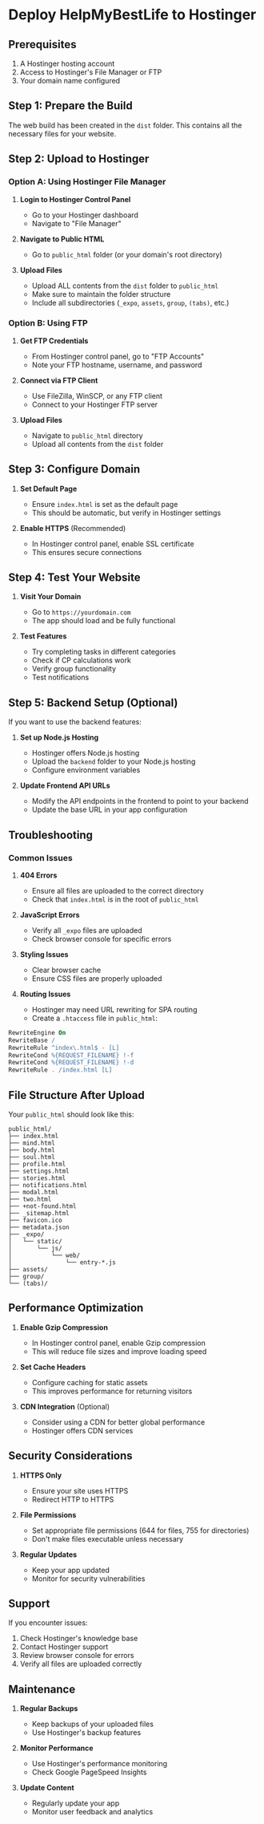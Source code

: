 # Deploy HelpMyBestLife to Hostinger

## Prerequisites
1. A Hostinger hosting account
2. Access to Hostinger's File Manager or FTP
3. Your domain name configured

## Step 1: Prepare the Build

The web build has been created in the `dist` folder. This contains all the necessary files for your website.

## Step 2: Upload to Hostinger

### Option A: Using Hostinger File Manager

1. **Login to Hostinger Control Panel**
   - Go to your Hostinger dashboard
   - Navigate to "File Manager"

2. **Navigate to Public HTML**
   - Go to `public_html` folder (or your domain's root directory)

3. **Upload Files**
   - Upload ALL contents from the `dist` folder to `public_html`
   - Make sure to maintain the folder structure
   - Include all subdirectories (`_expo`, `assets`, `group`, `(tabs)`, etc.)

### Option B: Using FTP

1. **Get FTP Credentials**
   - From Hostinger control panel, go to "FTP Accounts"
   - Note your FTP hostname, username, and password

2. **Connect via FTP Client**
   - Use FileZilla, WinSCP, or any FTP client
   - Connect to your Hostinger FTP server

3. **Upload Files**
   - Navigate to `public_html` directory
   - Upload all contents from the `dist` folder

## Step 3: Configure Domain

1. **Set Default Page**
   - Ensure `index.html` is set as the default page
   - This should be automatic, but verify in Hostinger settings

2. **Enable HTTPS** (Recommended)
   - In Hostinger control panel, enable SSL certificate
   - This ensures secure connections

## Step 4: Test Your Website

1. **Visit Your Domain**
   - Go to `https://yourdomain.com`
   - The app should load and be fully functional

2. **Test Features**
   - Try completing tasks in different categories
   - Check if CP calculations work
   - Verify group functionality
   - Test notifications

## Step 5: Backend Setup (Optional)

If you want to use the backend features:

1. **Set up Node.js Hosting**
   - Hostinger offers Node.js hosting
   - Upload the `backend` folder to your Node.js hosting
   - Configure environment variables

2. **Update Frontend API URLs**
   - Modify the API endpoints in the frontend to point to your backend
   - Update the base URL in your app configuration

## Troubleshooting

### Common Issues

1. **404 Errors**
   - Ensure all files are uploaded to the correct directory
   - Check that `index.html` is in the root of `public_html`

2. **JavaScript Errors**
   - Verify all `_expo` files are uploaded
   - Check browser console for specific errors

3. **Styling Issues**
   - Clear browser cache
   - Ensure CSS files are properly uploaded

4. **Routing Issues**
   - Hostinger may need URL rewriting for SPA routing
   - Create a `.htaccess` file in `public_html`:

```apache
RewriteEngine On
RewriteBase /
RewriteRule ^index\.html$ - [L]
RewriteCond %{REQUEST_FILENAME} !-f
RewriteCond %{REQUEST_FILENAME} !-d
RewriteRule . /index.html [L]
```

## File Structure After Upload

Your `public_html` should look like this:
```
public_html/
├── index.html
├── mind.html
├── body.html
├── soul.html
├── profile.html
├── settings.html
├── stories.html
├── notifications.html
├── modal.html
├── two.html
├── +not-found.html
├── _sitemap.html
├── favicon.ico
├── metadata.json
├── _expo/
│   └── static/
│       └── js/
│           └── web/
│               └── entry-*.js
├── assets/
├── group/
└── (tabs)/
```

## Performance Optimization

1. **Enable Gzip Compression**
   - In Hostinger control panel, enable Gzip compression
   - This will reduce file sizes and improve loading speed

2. **Set Cache Headers**
   - Configure caching for static assets
   - This improves performance for returning visitors

3. **CDN Integration** (Optional)
   - Consider using a CDN for better global performance
   - Hostinger offers CDN services

## Security Considerations

1. **HTTPS Only**
   - Ensure your site uses HTTPS
   - Redirect HTTP to HTTPS

2. **File Permissions**
   - Set appropriate file permissions (644 for files, 755 for directories)
   - Don't make files executable unless necessary

3. **Regular Updates**
   - Keep your app updated
   - Monitor for security vulnerabilities

## Support

If you encounter issues:
1. Check Hostinger's knowledge base
2. Contact Hostinger support
3. Review browser console for errors
4. Verify all files are uploaded correctly

## Maintenance

1. **Regular Backups**
   - Keep backups of your uploaded files
   - Use Hostinger's backup features

2. **Monitor Performance**
   - Use Hostinger's performance monitoring
   - Check Google PageSpeed Insights

3. **Update Content**
   - Regularly update your app
   - Monitor user feedback and analytics
